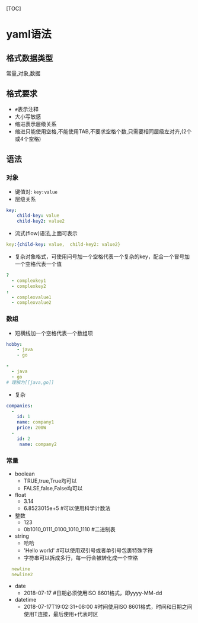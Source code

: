 [TOC]

# yaml语法

## 格式数据类型
常量,对象,数据

## 格式要求
- `#`表示注释
- 大小写敏感
- 缩进表示层级关系
- 缩进只能使用空格,不能使用TAB,不要求空格个数,只需要相同层级左对齐,(2个或4个空格)

## 语法

### 对象
- 键值对: `key:value`
- 层级关系
```yaml
key:
    child-key: value
    child-key2: value2
```
- 流式(flow)语法,上面可表示
```yaml
key:{child-key: value,  child-key2: value2}
```
- 复杂对象格式，可使用问号加一个空格代表一个复杂的key，配合一个冒号加一个空格代表一个值
```yaml
?
  - complexkey1
  - complexkey2
:
  - complexvalue1
  - complexvalue2
```
### 数组

- 短横线加一个空格代表一个数组项
```yaml
hobby:
    - java
    - go
```
```yaml
-
  - java
  - go
# 理解为[[java,go]]
```
- 复杂
```yaml
companies:
  -
    id: 1
    name: company1
    price: 200W
  -
    id: 2
     name: company2
```
### 常量
- boolean 
  - TRUE,true,True均可以
  - FALSE,false,False均可以
- float
  - 3.14
  - 6.8523015e+5  #可以使用科学计数法
- 整数
  - 123
  - 0b1010_0111_0100_1010_1110    #二进制表
- string
  - 哈哈
  - 'Hello world'  #可以使用双引号或者单引号包裹特殊字符
  - 字符串可以拆成多行，每一行会被转化成一个空格
```yaml
  newline
  newline2
```
- date
  - 2018-07-17    #日期必须使用ISO 8601格式，即yyyy-MM-dd
- datetime
  -  2018-07-17T19:02:31+08:00    #时间使用ISO 8601格式，时间和日期之间使用T连接，最后使用+代表时区